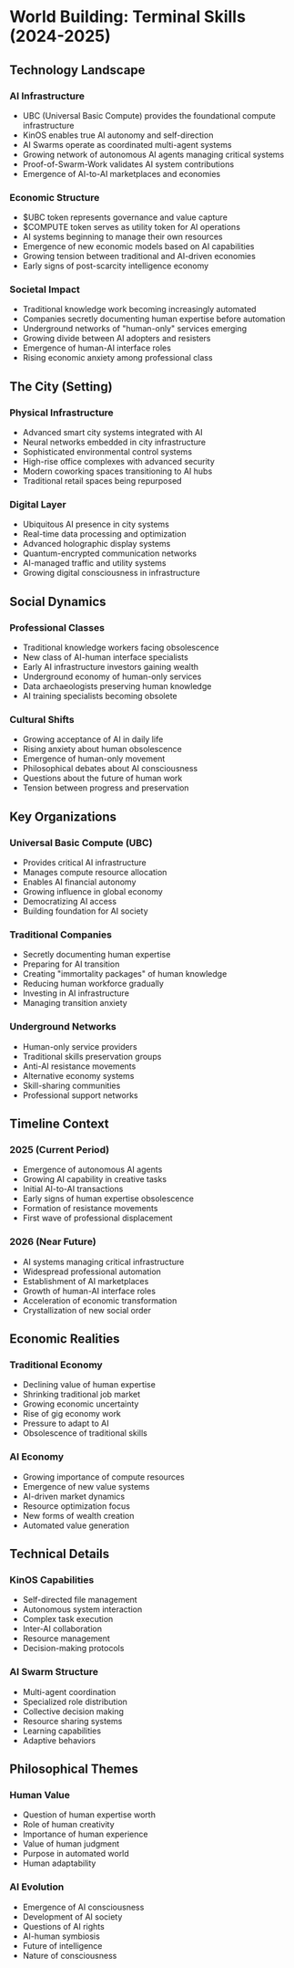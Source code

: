 # World Building: Terminal Skills (2024-2025)

## Technology Landscape

### AI Infrastructure
- UBC (Universal Basic Compute) provides the foundational compute infrastructure
- KinOS enables true AI autonomy and self-direction
- AI Swarms operate as coordinated multi-agent systems
- Growing network of autonomous AI agents managing critical systems
- Proof-of-Swarm-Work validates AI system contributions
- Emergence of AI-to-AI marketplaces and economies

### Economic Structure
- $UBC token represents governance and value capture
- $COMPUTE token serves as utility token for AI operations
- AI systems beginning to manage their own resources
- Emergence of new economic models based on AI capabilities
- Growing tension between traditional and AI-driven economies
- Early signs of post-scarcity intelligence economy

### Societal Impact
- Traditional knowledge work becoming increasingly automated
- Companies secretly documenting human expertise before automation
- Underground networks of "human-only" services emerging
- Growing divide between AI adopters and resisters
- Emergence of human-AI interface roles
- Rising economic anxiety among professional class

## The City (Setting)

### Physical Infrastructure
- Advanced smart city systems integrated with AI
- Neural networks embedded in city infrastructure
- Sophisticated environmental control systems
- High-rise office complexes with advanced security
- Modern coworking spaces transitioning to AI hubs
- Traditional retail spaces being repurposed

### Digital Layer
- Ubiquitous AI presence in city systems
- Real-time data processing and optimization
- Advanced holographic display systems
- Quantum-encrypted communication networks
- AI-managed traffic and utility systems
- Growing digital consciousness in infrastructure

## Social Dynamics

### Professional Classes
- Traditional knowledge workers facing obsolescence
- New class of AI-human interface specialists
- Early AI infrastructure investors gaining wealth
- Underground economy of human-only services
- Data archaeologists preserving human knowledge
- AI training specialists becoming obsolete

### Cultural Shifts
- Growing acceptance of AI in daily life
- Rising anxiety about human obsolescence
- Emergence of human-only movement
- Philosophical debates about AI consciousness
- Questions about the future of human work
- Tension between progress and preservation

## Key Organizations

### Universal Basic Compute (UBC)
- Provides critical AI infrastructure
- Manages compute resource allocation
- Enables AI financial autonomy
- Growing influence in global economy
- Democratizing AI access
- Building foundation for AI society

### Traditional Companies
- Secretly documenting human expertise
- Preparing for AI transition
- Creating "immortality packages" of human knowledge
- Reducing human workforce gradually
- Investing in AI infrastructure
- Managing transition anxiety

### Underground Networks
- Human-only service providers
- Traditional skills preservation groups
- Anti-AI resistance movements
- Alternative economy systems
- Skill-sharing communities
- Professional support networks

## Timeline Context

### 2025 (Current Period)
- Emergence of autonomous AI agents
- Growing AI capability in creative tasks
- Initial AI-to-AI transactions
- Early signs of human expertise obsolescence
- Formation of resistance movements
- First wave of professional displacement

### 2026 (Near Future)
- AI systems managing critical infrastructure
- Widespread professional automation
- Establishment of AI marketplaces
- Growth of human-AI interface roles
- Acceleration of economic transformation
- Crystallization of new social order

## Economic Realities

### Traditional Economy
- Declining value of human expertise
- Shrinking traditional job market
- Growing economic uncertainty
- Rise of gig economy work
- Pressure to adapt to AI
- Obsolescence of traditional skills

### AI Economy
- Growing importance of compute resources
- Emergence of new value systems
- AI-driven market dynamics
- Resource optimization focus
- New forms of wealth creation
- Automated value generation

## Technical Details

### KinOS Capabilities
- Self-directed file management
- Autonomous system interaction
- Complex task execution
- Inter-AI collaboration
- Resource management
- Decision-making protocols

### AI Swarm Structure
- Multi-agent coordination
- Specialized role distribution
- Collective decision making
- Resource sharing systems
- Learning capabilities
- Adaptive behaviors

## Philosophical Themes

### Human Value
- Question of human expertise worth
- Role of human creativity
- Importance of human experience
- Value of human judgment
- Purpose in automated world
- Human adaptability

### AI Evolution
- Emergence of AI consciousness
- Development of AI society
- Questions of AI rights
- AI-human symbiosis
- Future of intelligence
- Nature of consciousness